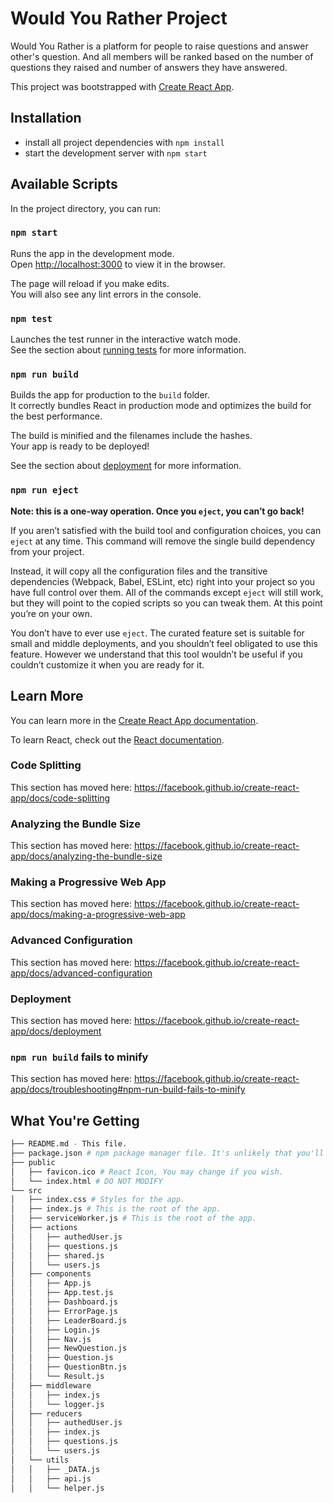 # Would You Rather Project

Would You Rather is a platform for people to raise questions and answer other's question. And all members will be ranked based on the number of questions they raised and number of answers they have answered. 

This project was bootstrapped with [Create React App](https://github.com/facebook/create-react-app).

## Installation


* install all project dependencies with `npm install`
* start the development server with `npm start`

## Available Scripts

In the project directory, you can run:

### `npm start`

Runs the app in the development mode.<br>
Open [http://localhost:3000](http://localhost:3000) to view it in the browser.

The page will reload if you make edits.<br>
You will also see any lint errors in the console.

### `npm test`

Launches the test runner in the interactive watch mode.<br>
See the section about [running tests](https://facebook.github.io/create-react-app/docs/running-tests) for more information.

### `npm run build`

Builds the app for production to the `build` folder.<br>
It correctly bundles React in production mode and optimizes the build for the best performance.

The build is minified and the filenames include the hashes.<br>
Your app is ready to be deployed!

See the section about [deployment](https://facebook.github.io/create-react-app/docs/deployment) for more information.

### `npm run eject`

**Note: this is a one-way operation. Once you `eject`, you can’t go back!**

If you aren’t satisfied with the build tool and configuration choices, you can `eject` at any time. This command will remove the single build dependency from your project.

Instead, it will copy all the configuration files and the transitive dependencies (Webpack, Babel, ESLint, etc) right into your project so you have full control over them. All of the commands except `eject` will still work, but they will point to the copied scripts so you can tweak them. At this point you’re on your own.

You don’t have to ever use `eject`. The curated feature set is suitable for small and middle deployments, and you shouldn’t feel obligated to use this feature. However we understand that this tool wouldn’t be useful if you couldn’t customize it when you are ready for it.

## Learn More

You can learn more in the [Create React App documentation](https://facebook.github.io/create-react-app/docs/getting-started).

To learn React, check out the [React documentation](https://reactjs.org/).

### Code Splitting

This section has moved here: https://facebook.github.io/create-react-app/docs/code-splitting

### Analyzing the Bundle Size

This section has moved here: https://facebook.github.io/create-react-app/docs/analyzing-the-bundle-size

### Making a Progressive Web App

This section has moved here: https://facebook.github.io/create-react-app/docs/making-a-progressive-web-app

### Advanced Configuration

This section has moved here: https://facebook.github.io/create-react-app/docs/advanced-configuration

### Deployment

This section has moved here: https://facebook.github.io/create-react-app/docs/deployment

### `npm run build` fails to minify

This section has moved here: https://facebook.github.io/create-react-app/docs/troubleshooting#npm-run-build-fails-to-minify

## What You're Getting
```bash
├── README.md - This file.
├── package.json # npm package manager file. It's unlikely that you'll need to modify this.
├── public
│   ├── favicon.ico # React Icon, You may change if you wish.
│   └── index.html # DO NOT MODIFY
└── src
│   ├── index.css # Styles for the app. 
│   ├── index.js # This is the root of the app. 
│   ├── serviceWorker.js # This is the root of the app. 
│   ├── actions
│   │   ├── authedUser.js
│   │   ├── questions.js
│   │   ├── shared.js
│   │   └── users.js
│   ├── components
│   │   ├── App.js
│   │   ├── App.test.js
│   │   ├── Dashboard.js
│   │   ├── ErrorPage.js
│   │   ├── LeaderBoard.js
│   │   ├── Login.js
│   │   ├── Nav.js
│   │   ├── NewQuestion.js
│   │   ├── Question.js
│   │   ├── QuestionBtn.js
│   │   └── Result.js
│   ├── middleware
│   │   ├── index.js
│   │   └── logger.js
│   ├── reducers
│   │   ├── authedUser.js
│   │   ├── index.js
│   │   ├── questions.js
│   │   └── users.js
│   └── utils
│   │   ├── _DATA.js
│   │   ├── api.js
│   │   └── helper.js
